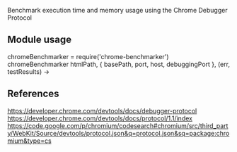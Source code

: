 Benchmark execution time and memory usage using the Chrome Debugger Protocol

## Module usage ##

chromeBenchmarker = require('chrome-benchmarker')
chromeBenchmarker htmlPath, { basePath, port, host, debuggingPort }, (err, testResults) ->

## References ##

https://developer.chrome.com/devtools/docs/debugger-protocol
https://developer.chrome.com/devtools/docs/protocol/1.1/index 
https://code.google.com/p/chromium/codesearch#chromium/src/third_party/WebKit/Source/devtools/protocol.json&q=protocol.json&sq=package:chromium&type=cs